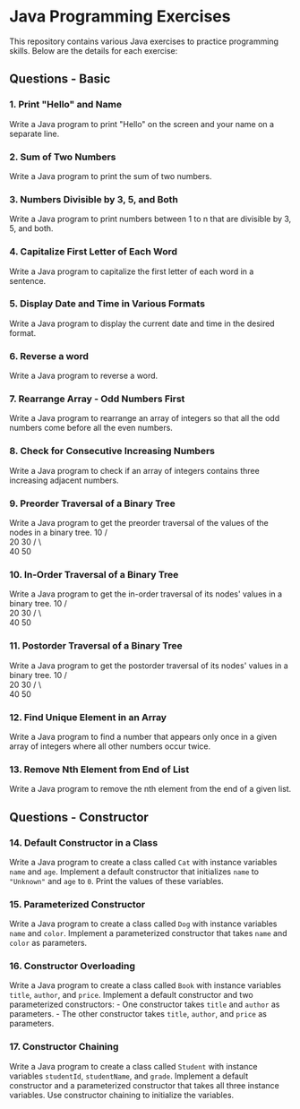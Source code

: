 # Java Programming Exercises

This repository contains various Java exercises to practice programming skills. Below are the details for each exercise:

## Questions - Basic 

### 1. Print "Hello" and Name
Write a Java program to print "Hello" on the screen and your name on a separate line.

### 2. Sum of Two Numbers
Write a Java program to print the sum of two numbers.

### 3. Numbers Divisible by 3, 5, and Both
Write a Java program to print numbers between 1 to n that are divisible by 3, 5, and both.

### 4. Capitalize First Letter of Each Word
Write a Java program to capitalize the first letter of each word in a sentence.

### 5. Display Date and Time in Various Formats
Write a Java program to display the current date and time in the desired format.

### 6. Reverse a word
Write a Java program to reverse a word.

### 7. Rearrange Array - Odd Numbers First
Write a Java program to rearrange an array of integers so that all the odd numbers come before all the even numbers.

### 8. Check for Consecutive Increasing Numbers
Write a Java program to check if an array of integers contains three increasing adjacent numbers.

### 9. Preorder Traversal of a Binary Tree
Write a Java program to get the preorder traversal of the values of the nodes in a binary tree.
    10
   /  \
  20  30
 / \  
40 50 

### 10. In-Order Traversal of a Binary Tree
Write a Java program to get the in-order traversal of its nodes' values in a binary tree.
    10
   /  \
  20  30
 / \  
40 50 

### 11. Postorder Traversal of a Binary Tree
Write a Java program to get the postorder traversal of its nodes' values in a binary tree.
    10
   /  \
  20  30
 / \  
40 50 

### 12. Find Unique Element in an Array
Write a Java program to find a number that appears only once in a given array of integers where all other numbers occur twice.

### 13. Remove Nth Element from End of List
Write a Java program to remove the nth element from the end of a given list.

## Questions - Constructor

### 14. Default Constructor in a Class
Write a Java program to create a class called `Cat` with instance variables `name` and `age`. Implement a default constructor that initializes `name` to `"Unknown"` and `age` to `0`. Print the values of these variables.

### 15. Parameterized Constructor
Write a Java program to create a class called `Dog` with instance variables `name` and `color`. Implement a parameterized constructor that takes `name` and `color` as parameters.

### 16. Constructor Overloading
Write a Java program to create a class called `Book` with instance variables `title`, `author`, and `price`. Implement a default constructor and two parameterized constructors:
    - One constructor takes `title` and `author` as parameters.
    - The other constructor takes `title`, `author`, and `price` as parameters.

### 17. Constructor Chaining
Write a Java program to create a class called `Student` with instance variables `studentId`, `studentName`, and `grade`. Implement a default constructor and a parameterized constructor that takes all three instance variables. Use constructor chaining to initialize the variables.
